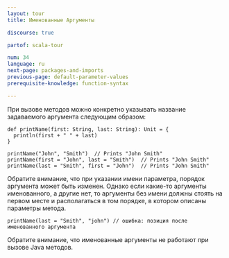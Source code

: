 ```yaml
---
layout: tour
title: Именованные Аргументы

discourse: true

partof: scala-tour

num: 34
language: ru
next-page: packages-and-imports
previous-page: default-parameter-values
prerequisite-knowledge: function-syntax

---
```


При вызове методов можно конкретно указывать название задаваемого аргумента следующим образом:

```tut
def printName(first: String, last: String): Unit = {
  println(first + " " + last)
}

printName("John", "Smith")  // Prints "John Smith"
printName(first = "John", last = "Smith")  // Prints "John Smith"
printName(last = "Smith", first = "John")  // Prints "John Smith"
```
Обратите внимание, что при указании имени параметра, порядок аргумента может быть изменен. Однако если какие-то аргументы именованного, а другие нет, то аргументы без имени должны стоять на первом месте и располагаться в том порядке, в котором описаны параметры метода.

```tut:fail
printName(last = "Smith", "john") // ошибка: позиция после именованного аргумента
```

Обратите внимание, что именованные аргументы не работают при вызове Java методов.
